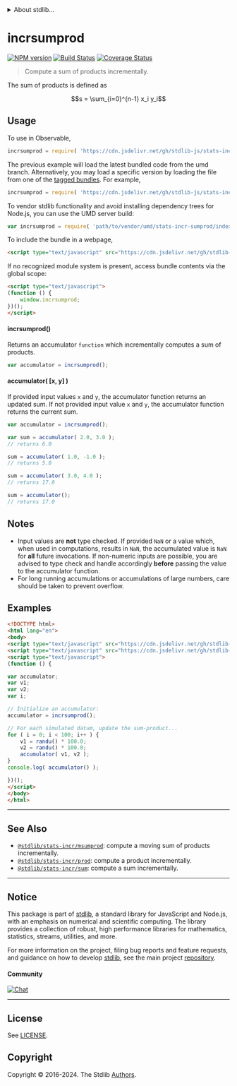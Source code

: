 <!--

@license Apache-2.0

Copyright (c) 2018 The Stdlib Authors.

Licensed under the Apache License, Version 2.0 (the "License");
you may not use this file except in compliance with the License.
You may obtain a copy of the License at

   http://www.apache.org/licenses/LICENSE-2.0

Unless required by applicable law or agreed to in writing, software
distributed under the License is distributed on an "AS IS" BASIS,
WITHOUT WARRANTIES OR CONDITIONS OF ANY KIND, either express or implied.
See the License for the specific language governing permissions and
limitations under the License.

-->


<details>
  <summary>
    About stdlib...
  </summary>
  <p>We believe in a future in which the web is a preferred environment for numerical computation. To help realize this future, we've built stdlib. stdlib is a standard library, with an emphasis on numerical and scientific computation, written in JavaScript (and C) for execution in browsers and in Node.js.</p>
  <p>The library is fully decomposable, being architected in such a way that you can swap out and mix and match APIs and functionality to cater to your exact preferences and use cases.</p>
  <p>When you use stdlib, you can be absolutely certain that you are using the most thorough, rigorous, well-written, studied, documented, tested, measured, and high-quality code out there.</p>
  <p>To join us in bringing numerical computing to the web, get started by checking us out on <a href="https://github.com/stdlib-js/stdlib">GitHub</a>, and please consider <a href="https://opencollective.com/stdlib">financially supporting stdlib</a>. We greatly appreciate your continued support!</p>
</details>

# incrsumprod

[![NPM version][npm-image]][npm-url] [![Build Status][test-image]][test-url] [![Coverage Status][coverage-image]][coverage-url] <!-- [![dependencies][dependencies-image]][dependencies-url] -->

> Compute a sum of products incrementally.

<section class="intro">

The sum of products is defined as

<!-- <equation class="equation" label="eq:sum_product" align="center" raw="s = \sum_{i=0}^{n-1} x_i y_i" alt="Equation for the sum of products."> -->

```math
s = \sum_{i=0}^{n-1} x_i y_i
```

<!-- <div class="equation" align="center" data-raw-text="s = \sum_{i=0}^{n-1} x_i y_i" data-equation="eq:sum_product">
    <img src="https://cdn.jsdelivr.net/gh/stdlib-js/stdlib@49d8cabda84033d55d7b8069f19ee3dd8b8d1496/lib/node_modules/@stdlib/stats/incr/sumprod/docs/img/equation_sum_product.svg" alt="Equation for the sum of products.">
    <br>
</div> -->

<!-- </equation> -->

</section>

<!-- /.intro -->



<section class="usage">

## Usage

To use in Observable,

```javascript
incrsumprod = require( 'https://cdn.jsdelivr.net/gh/stdlib-js/stats-incr-sumprod@umd/browser.js' )
```
The previous example will load the latest bundled code from the umd branch. Alternatively, you may load a specific version by loading the file from one of the [tagged bundles](https://github.com/stdlib-js/stats-incr-sumprod/tags). For example,

```javascript
incrsumprod = require( 'https://cdn.jsdelivr.net/gh/stdlib-js/stats-incr-sumprod@v0.2.2-umd/browser.js' )
```

To vendor stdlib functionality and avoid installing dependency trees for Node.js, you can use the UMD server build:

```javascript
var incrsumprod = require( 'path/to/vendor/umd/stats-incr-sumprod/index.js' )
```

To include the bundle in a webpage,

```html
<script type="text/javascript" src="https://cdn.jsdelivr.net/gh/stdlib-js/stats-incr-sumprod@umd/browser.js"></script>
```

If no recognized module system is present, access bundle contents via the global scope:

```html
<script type="text/javascript">
(function () {
    window.incrsumprod;
})();
</script>
```

#### incrsumprod()

Returns an accumulator `function` which incrementally computes a sum of products.

```javascript
var accumulator = incrsumprod();
```

#### accumulator( \[x, y] )

If provided input values `x` and `y`, the accumulator function returns an updated sum. If not provided input value `x` and `y`, the accumulator function returns the current sum.

```javascript
var accumulator = incrsumprod();

var sum = accumulator( 2.0, 3.0 );
// returns 6.0

sum = accumulator( 1.0, -1.0 );
// returns 5.0

sum = accumulator( 3.0, 4.0 );
// returns 17.0

sum = accumulator();
// returns 17.0
```

</section>

<!-- /.usage -->

<section class="notes">

## Notes

-   Input values are **not** type checked. If provided `NaN` or a value which, when used in computations, results in `NaN`, the accumulated value is `NaN` for **all** future invocations. If non-numeric inputs are possible, you are advised to type check and handle accordingly **before** passing the value to the accumulator function.
-   For long running accumulations or accumulations of large numbers, care should be taken to prevent overflow.

</section>

<!-- /.notes -->

<section class="examples">

## Examples

<!-- eslint no-undef: "error" -->

```html
<!DOCTYPE html>
<html lang="en">
<body>
<script type="text/javascript" src="https://cdn.jsdelivr.net/gh/stdlib-js/random-base-randu@umd/browser.js"></script>
<script type="text/javascript" src="https://cdn.jsdelivr.net/gh/stdlib-js/stats-incr-sumprod@umd/browser.js"></script>
<script type="text/javascript">
(function () {

var accumulator;
var v1;
var v2;
var i;

// Initialize an accumulator:
accumulator = incrsumprod();

// For each simulated datum, update the sum-product...
for ( i = 0; i < 100; i++ ) {
    v1 = randu() * 100.0;
    v2 = randu() * 100.0;
    accumulator( v1, v2 );
}
console.log( accumulator() );

})();
</script>
</body>
</html>
```

</section>

<!-- /.examples -->

<!-- Section for related `stdlib` packages. Do not manually edit this section, as it is automatically populated. -->

<section class="related">

* * *

## See Also

-   <span class="package-name">[`@stdlib/stats-incr/msumprod`][@stdlib/stats/incr/msumprod]</span><span class="delimiter">: </span><span class="description">compute a moving sum of products incrementally.</span>
-   <span class="package-name">[`@stdlib/stats-incr/prod`][@stdlib/stats/incr/prod]</span><span class="delimiter">: </span><span class="description">compute a product incrementally.</span>
-   <span class="package-name">[`@stdlib/stats-incr/sum`][@stdlib/stats/incr/sum]</span><span class="delimiter">: </span><span class="description">compute a sum incrementally.</span>

</section>

<!-- /.related -->

<!-- Section for all links. Make sure to keep an empty line after the `section` element and another before the `/section` close. -->


<section class="main-repo" >

* * *

## Notice

This package is part of [stdlib][stdlib], a standard library for JavaScript and Node.js, with an emphasis on numerical and scientific computing. The library provides a collection of robust, high performance libraries for mathematics, statistics, streams, utilities, and more.

For more information on the project, filing bug reports and feature requests, and guidance on how to develop [stdlib][stdlib], see the main project [repository][stdlib].

#### Community

[![Chat][chat-image]][chat-url]

---

## License

See [LICENSE][stdlib-license].


## Copyright

Copyright &copy; 2016-2024. The Stdlib [Authors][stdlib-authors].

</section>

<!-- /.stdlib -->

<!-- Section for all links. Make sure to keep an empty line after the `section` element and another before the `/section` close. -->

<section class="links">

[npm-image]: http://img.shields.io/npm/v/@stdlib/stats-incr-sumprod.svg
[npm-url]: https://npmjs.org/package/@stdlib/stats-incr-sumprod

[test-image]: https://github.com/stdlib-js/stats-incr-sumprod/actions/workflows/test.yml/badge.svg?branch=v0.2.2
[test-url]: https://github.com/stdlib-js/stats-incr-sumprod/actions/workflows/test.yml?query=branch:v0.2.2

[coverage-image]: https://img.shields.io/codecov/c/github/stdlib-js/stats-incr-sumprod/main.svg
[coverage-url]: https://codecov.io/github/stdlib-js/stats-incr-sumprod?branch=main

<!--

[dependencies-image]: https://img.shields.io/david/stdlib-js/stats-incr-sumprod.svg
[dependencies-url]: https://david-dm.org/stdlib-js/stats-incr-sumprod/main

-->

[chat-image]: https://img.shields.io/gitter/room/stdlib-js/stdlib.svg
[chat-url]: https://app.gitter.im/#/room/#stdlib-js_stdlib:gitter.im

[stdlib]: https://github.com/stdlib-js/stdlib

[stdlib-authors]: https://github.com/stdlib-js/stdlib/graphs/contributors

[umd]: https://github.com/umdjs/umd
[es-module]: https://developer.mozilla.org/en-US/docs/Web/JavaScript/Guide/Modules

[deno-url]: https://github.com/stdlib-js/stats-incr-sumprod/tree/deno
[deno-readme]: https://github.com/stdlib-js/stats-incr-sumprod/blob/deno/README.md
[umd-url]: https://github.com/stdlib-js/stats-incr-sumprod/tree/umd
[umd-readme]: https://github.com/stdlib-js/stats-incr-sumprod/blob/umd/README.md
[esm-url]: https://github.com/stdlib-js/stats-incr-sumprod/tree/esm
[esm-readme]: https://github.com/stdlib-js/stats-incr-sumprod/blob/esm/README.md
[branches-url]: https://github.com/stdlib-js/stats-incr-sumprod/blob/main/branches.md

[stdlib-license]: https://raw.githubusercontent.com/stdlib-js/stats-incr-sumprod/main/LICENSE

<!-- <related-links> -->

[@stdlib/stats/incr/msumprod]: https://github.com/stdlib-js/stats-incr-msumprod/tree/umd

[@stdlib/stats/incr/prod]: https://github.com/stdlib-js/stats-incr-prod/tree/umd

[@stdlib/stats/incr/sum]: https://github.com/stdlib-js/stats-incr-sum/tree/umd

<!-- </related-links> -->

</section>

<!-- /.links -->
